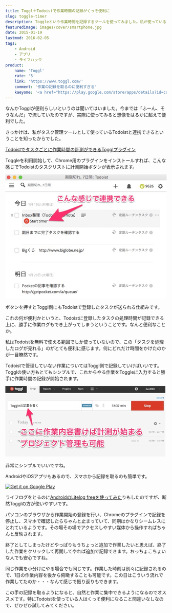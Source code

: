 ```yaml
---
title: Toggl＋Todoistで作業時間の記録がくっそ便利に
slug: toggle-timer
description: Toggleという作業時間を記録するツールを使ってみました。私が使っているタスク管理ツールであるTodoistと連携ができるのがミソで、「Todoistでタスク管理しているけど、処理したタスクのログを見たい」という人にピッタリだと思います。
featuredimage: images/cover/smartphone.jpg
date: 2015-01-19
lastmod: 2016-02-05
tags: 
    - Android
    - アプリ
    - ライフハック
product:
    name: 'Toggl'
    rate: '5'
    link: 'https://www.toggl.com/'
    comment: '作業の記録を取るのに便利すぎる'
    kaeyome: '<a href="https://play.google.com/store/apps/details?id=com.toggl.timer"><img alt="Get it on Google Play" src="https://play.google.com/intl/en_us/badges/images/generic/en-play-badge.png" /></a>'
---
```


なんかTogglが便利らしいというのは聞いてはいました。今までは「ふーん、そうなんだ」で流していたのですが、実際に使ってみると想像をはるかに超えて便利でした。

きっかけは、私がタスク管理ツールとして使っているTodoistと連携できるということを知ったからでした。

<a href="https://blog.todoist.com/ja/2015/01/16/todoist%E3%81%A7%E3%82%BF%E3%82%B9%E3%82%AF%E3%81%94%E3%81%A8%E3%81%AB%E4%BD%9C%E6%A5%AD%E6%99%82%E9%96%93%E3%81%AE%E8%A8%88%E6%B8%AC%E3%81%8C%E5%87%BA%E6%9D%A5%E3%82%8Btoggl%E3%83%97%E3%83%A9/" rel="nofollow">Todoistでタスクごとに作業時間の計測ができるTogglプラグイン</a>

Toggleを利用開始して、Chrome用のプラグインをインストールすれば、こんな感じでTodoistのタスクリストに計測開始ボタンが表示されます。

![TodoistとToggleを連携させた状態](2dfe896e2b42a45127680f91797c1866.jpg)

ボタンを押すとToggl側にもTodoistで登録したタスクが送られる仕組みです。

これの何が便利かというと、Todoistに登録したタスクの処理時間が記録できる上に、勝手に作業ログもでき上がってしまうということです。なんと便利なことか。

私はTodoistを無料で使える範囲でしか使っていないので、この「タスクを処理したログが見れる」のがとても便利に感じます。何にどれだけ時間をかけたのかが一目瞭然です。

Todoistで管理していない作業についてはToggl側で記録していけばいいです。Togglの使い方もとてもシンプルで、これからやる作業をToggleに入力すると勝手に作業時間の記録が開始されます。

![Togglでの作業の入力](0cc91ac86f149ab514731d416d419e35.jpg)

非常にシンプルでいいですね。

AndroidやiOSアプリもあるので、スマホから記録を取るのも簡単です。

<a href="https://play.google.com/store/apps/details?id=com.toggl.timer" rel="nofollow"><img alt="Get it on Google Play" src="https://play.google.com/intl/en_us/badges/images/generic/en-play-badge.png" /></a>

ライフログをとるのに<a href="https://wantit.gcreate.jp/litelogfree/">AndroidのLitelog freeを使ってみた</a>りもしたのですが、断然Togglの方が使いやすいです。

パソコンのブラウザから作業開始の登録を行い、Chromeのプラグインで記録を停止し、スマホで確認したらちゃんと止まっていて、同期はかなりシームレスにとれているようです。その場その場でアクセスしやすい媒体から操作すればちゃんと反映されます。

終了としてしまったけどやっぱりもうちょっと追加で作業したいと思えば、終了した作業をクリックして再開してやれば追加で記録できます。おっちょこちょいな人でも安心ですね。

同じ作業を小分けにやる場合でも同じです。作業した時刻は別々に記録されるので、1日の作業内容を後から俯瞰することも可能です。この日はこういう流れで作業してたのか・・・なんて感じで振り返りもできます。

この手の記録を取るようになると、自然と作業に集中できるようになるのでオススメです。特にTodoistを使っている人はくっそ便利になること間違いなしなので、ぜひぜひ試してみてください。
